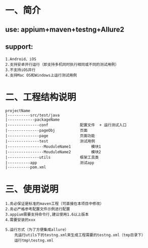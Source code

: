 # 一、简介
## use: appium+maven+testng+Allure2
## support:
	1.Android、iOS
	2.支持安卓并行运行（即支持多机同时执行相同或不同的测试用例）
	3.不支持iOS并行
	4.支持Mac OS和Windows上运行测试用例
	
# 二、工程结构说明
	projectName
	|----------src/test/java
	|------------packageName      
	|--------------conf              配置文件  + 运行测试入口
	|--------------pageObj           页面
	|--------------page              页面功能
	|--------------test              测试用例
	|----------------MouduleName1         模块1
	|----------------MouduleName2         模块2
	|--------------utils             框架工具类
	|----------app                   测试app
	|----------pom.xml  
	             
# 三、使用说明
	1.务必保证是标准的maven工程（可直接在本项目中修改）
	2.务必严格参考配置文件示例进行配置
	3.appium需要支持命令行,建议使用1.6以上版本
	4.需要安装的xxx
	
	5.运行方式（为了方便集成allure）
	    先运行utils下的testng.xml来生成工程需要的testng.xml（tmp目录下）
	    运行tmp\testng.xml
	
	
